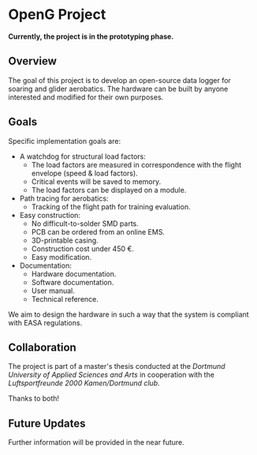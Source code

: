 # OpenG Project

__Currently, the project is in the prototyping phase.__

## Overview

The goal of this project is to develop an open-source data logger for soaring and glider aerobatics. The hardware can be built by anyone interested and modified for their own purposes.

## Goals
Specific implementation goals are:

- A watchdog for structural load factors:
    - The load factors are measured in correspondence with the flight envelope (speed & load factors).
    - Critical events will be saved to memory.
    - The load factors can be displayed on a module.
- Path tracing for aerobatics:
    - Tracking of the flight path for training evaluation.
- Easy construction:
    - No difficult-to-solder SMD parts.
    - PCB can be ordered from an online EMS.
    - 3D-printable casing.
    - Construction cost under 450 €.
    - Easy modification.
- Documentation:
    - Hardware documentation.
    - Software documentation.
    - User manual.
    - Technical reference.


We aim to design the hardware in such a way that the system is compliant with EASA regulations. 

## Collaboration
The project is part of a master's thesis conducted at the _Dortmund University of Applied Sciences and Arts_ in cooperation with the _Luftsportfreunde 2000 Kamen/Dortmund club_.

Thanks to both!


## Future Updates
Further information will be provided in the near future.